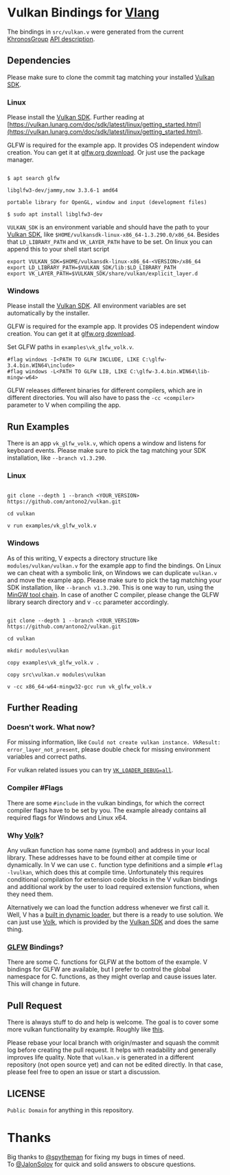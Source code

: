 

# Vulkan Bindings for [Vlang](https://vlang.io/)
The bindings in `src/vulkan.v` were generated from the current [KhronosGroup](https://github.com/KhronosGroup/) [API description](https://github.com/KhronosGroup/Vulkan-Docs/blob/main/xml/vk.xml).

## Dependencies
Please make sure to clone the commit tag matching your installed [Vulkan SDK](https://vulkan.lunarg.com/doc/sdk/latest/).

### Linux
Please install the [Vulkan SDK](https://vulkan.lunarg.com/sdk/home).
Further reading at [https://vulkan.lunarg.com/doc/sdk/latest/linux/getting_started.html](https://vulkan.lunarg.com/doc/sdk/latest/linux/getting_started.html).

GLFW is required for the example app. It provides OS independent window creation.
You can get it at [glfw.org download](https://www.glfw.org/download.html).
Or just use the package manager.
```

$ apt search glfw

libglfw3-dev/jammy,now 3.3.6-1 amd64

portable library for OpenGL, window and input (development files)

$ sudo apt install libglfw3-dev

```
`VULKAN_SDK` is an environment variable and should have the path to your [Vulkan SDK](https://vulkan.lunarg.com/doc/sdk/latest/), like `$HOME/vulkansdk-linux-x86_64-1.3.290.0/x86_64`. Besides that `LD_LIBRARY_PATH` and `VK_LAYER_PATH` have to be set. On linux you can append this to your shell start script
```
export VULKAN_SDK=$HOME/vulkansdk-linux-x86_64-<VERSION>/x86_64
export LD_LIBRARY_PATH=$VULKAN_SDK/lib:$LD_LIBRARY_PATH
export VK_LAYER_PATH=$VULKAN_SDK/share/vulkan/explicit_layer.d
```

### Windows
Please install the [Vulkan SDK](https://vulkan.lunarg.com/sdk/home).
All environment variables are set automatically by the installer.

GLFW is required for the example app. It provides OS independent window creation.
You can get it at [glfw.org download](https://www.glfw.org/download.html).

Set GLFW paths in `examples\vk_glfw_volk.v`.
```
#flag windows -I<PATH TO GLFW INCLUDE, LIKE C:\glfw-3.4.bin.WIN64\include>
#flag windows -L<PATH TO GLFW LIB, LIKE C:\glfw-3.4.bin.WIN64\lib-mingw-w64>
```
GLFW releases different binaries for different compilers, which are in different directories.
You will also have to pass the `-cc <compiler>` parameter to V when compiling the app.

## Run Examples
There is an app `vk_glfw_volk.v`, which opens a window and listens for keyboard events.
Please make sure to pick the tag matching your SDK installation, like `--branch v1.3.290`.
### Linux
```

git clone --depth 1 --branch <YOUR_VERSION> https://github.com/antono2/vulkan.git

cd vulkan

v run examples/vk_glfw_volk.v

```
### Windows
As of this writing, V expects a directory structure like `modules/vulkan/vulkan.v` for the example app to find the bindings. On Linux we can cheat with a symbolic link, on Windows we can duplicate `vulkan.v` and move the example app. Please make sure to pick the tag matching your SDK installation, like `--branch v1.3.290`.
This is one way to run, using the [MinGW tool chain](https://github.com/niXman/mingw-builds-binaries). In case of another C compiler, please change the GLFW library search directory and v `-cc` parameter accordingly.

```

git clone --depth 1 --branch <YOUR_VERSION> https://github.com/antono2/vulkan.git

cd vulkan

mkdir modules\vulkan

copy examples\vk_glfw_volk.v .

copy src\vulkan.v modules\vulkan

v -cc x86_64-w64-mingw32-gcc run vk_glfw_volk.v

```


## Further Reading
### Doesn't work. What now?
For missing information, like `Could not create vulkan instance. VkResult: error_layer_not_present`, please double check for missing environment variables and correct paths.

For vulkan related issues you can try [`VK_LOADER_DEBUG=all`](https://github.com/KhronosGroup/Vulkan-Loader/blob/main/docs/LoaderInterfaceArchitecture.md#active-environment-variables).

### Compiler #Flags
There are some `#include` in the vulkan bindings, for which the correct compiler flags have to be set by you.
The example already contains all required flags for Windows and Linux x64.

### Why [Volk](https://github.com/zeux/volk)?
Any vulkan function has some name (symbol) and address in your local library. These addresses have to be found either at compile time or dynamically.
In V we can use `C.` function type definitions and a simple `#flag -lvulkan`, which does this at compile time.
Unfortunately this requires conditional compilation for extension code blocks in the V vulkan bindings and additional work by the user to load required extension functions, when they need them.

Alternatively we can load the function address whenever we first call it. Well, V has a [built in dynamic loader](https://modules.vlang.io/dl.loader.html), but there is a ready to use solution. We can just use [Volk](https://github.com/zeux/volk), which is provided by the [Vulkan SDK](https://vulkan.lunarg.com/doc/sdk/latest/) and does the same thing.

### [GLFW](https://www.glfw.org/download.html) Bindings?
There are some C. functions for GLFW at the bottom of the example. V bindings for GLFW are available, but I prefer to control the global namespace for C. functions, as they might overlap and cause issues later. This will change in future.

## Pull Request
There is always stuff to do and help is welcome. The goal is to cover some more vulkan functionality by example. Roughly like [this](https://github.com/SaschaWillems/Vulkan).

Please rebase your local branch with origin/master and squash the commit log before creating the pull request.
It helps with readability and generally improves life quality.
Note that `vulkan.v` is generated in a different repository (not open source yet) and can not be edited directly.
In that case, please feel free to open an issue or start a discussion.

## LICENSE

`Public Domain` for anything in this repository.


# Thanks
Big thanks to [@spytheman](https://github.com/spytheman) for fixing my bugs in times of need.</br>
To [@JalonSolov](https://github.com/JalonSolov) for quick and solid answers to obscure questions.

